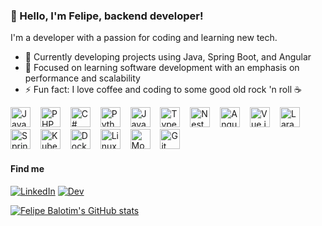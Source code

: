 ### :vulcan_salute: Hello, I'm Felipe, backend developer!

I'm a developer with a passion for coding and learning new tech.

- 🔭 Currently developing projects using Java, Spring Boot, and Angular<br>
- 🌱 Focused on learning software development with an emphasis on performance and scalability<br>
- ⚡ Fun fact: I love coffee and coding to some good old rock 'n roll ☕

<div align="left">
  <img src="https://cdn.jsdelivr.net/gh/devicons/devicon/icons/java/java-original.svg" height="32" alt="Java" />
  <img width="8" />
  <img src="https://cdn.jsdelivr.net/gh/devicons/devicon/icons/php/php-original.svg" height="32" alt="PHP" />
  <img width="8" />
  <img src="https://cdn.jsdelivr.net/gh/devicons/devicon/icons/csharp/csharp-original.svg" height="32" alt="C#" />
  <img width="8" />
  <img src="https://cdn.jsdelivr.net/gh/devicons/devicon/icons/python/python-original.svg" height="32" alt="Python" />
  <img width="8" />
  <img src="https://cdn.jsdelivr.net/gh/devicons/devicon/icons/javascript/javascript-original.svg" height="32" alt="JavaScript" />
  <img width="8" />
  <img src="https://cdn.jsdelivr.net/gh/devicons/devicon/icons/typescript/typescript-original.svg" height="32" alt="TypeScript" />
  <img width="8" />
  <img src="https://cdn.jsdelivr.net/gh/devicons/devicon/icons/nestjs/nestjs-original.svg" height="32" alt="NestJS" />
  <img width="8" />
  <img src="https://cdn.jsdelivr.net/gh/devicons/devicon/icons/angularjs/angularjs-original.svg" height="32" alt="Angular" />
  <img width="8" />
  <img src="https://cdn.jsdelivr.net/gh/devicons/devicon/icons/vuejs/vuejs-original.svg" height="32" alt="Vue.js" />
  <img width="8" />
  <img src="https://cdn.jsdelivr.net/gh/devicons/devicon/icons/laravel/laravel-original.svg" height="32" alt="Laravel" />
  <img width="8" />
  <img src="https://cdn.jsdelivr.net/gh/devicons/devicon/icons/spring/spring-original.svg" height="32" alt="Spring" />
  <img width="8" />
  <img src="https://cdn.jsdelivr.net/gh/devicons/devicon/icons/kubernetes/kubernetes-plain.svg" height="32" alt="Kubernetes" />
  <img width="8" />
  <img src="https://cdn.jsdelivr.net/gh/devicons/devicon/icons/docker/docker-original.svg" height="32" alt="Docker" />
  <img width="8" />
  <img src="https://cdn.jsdelivr.net/gh/devicons/devicon/icons/linux/linux-original.svg" height="32" alt="Linux" />
  <img width="8" />
  <img src="https://cdn.jsdelivr.net/gh/devicons/devicon/icons/mongodb/mongodb-original.svg" height="32" alt="MongoDB" />
  <img width="8" />
  <img src="https://cdn.jsdelivr.net/gh/devicons/devicon/icons/git/git-original.svg" height="32" alt="Git" />
</div>

#### Find me

[![LinkedIn](https://img.shields.io/badge/LinkedIn-0077B5?style=for-the-badge&logo=linkedin&logoColor=white)](https://www.linkedin.com/in/felipebalotim/)
[![Dev](https://img.shields.io/badge/dev.to-0A0A0A?style=for-the-badge&logo=dev-dot-to&logoColor=white)](https://dev.to/felipebalotim)

[![Felipe Balotim's GitHub stats](https://github-readme-stats.vercel.app/api?username=felipebalotim&theme=radical&include_all_commits=true&count_private=true)](https://github.com/anuraghazra/github-readme-stats)
###
